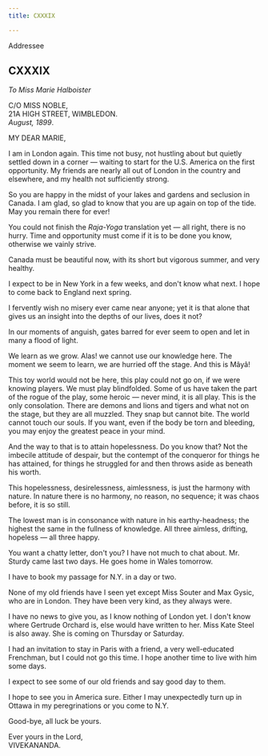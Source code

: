 ```yaml
---
title: CXXXIX

---
```





  

  
 Addressee

## CXXXIX

*To Miss Marie Halboister*

C/O MISS NOBLE,  
21A HIGH STREET, WIMBLEDON.  
*August, 1899*.

MY DEAR MARIE,

I am in London again. This time not busy, not hustling about but quietly
settled down in a corner — waiting to start for the U.S. America on the
first opportunity. My friends are nearly all out of London in the
country and elsewhere, and my health not sufficiently strong.

So you are happy in the midst of your lakes and gardens and seclusion in
Canada. I am glad, so glad to know that you are up again on top of the
tide. May you remain there for ever!

You could not finish the *Raja-Yoga* translation yet — all right, there
is no hurry. Time and opportunity must come if it is to be done you
know, otherwise we vainly strive.

Canada must be beautiful now, with its short but vigorous summer, and
very healthy.

I expect to be in New York in a few weeks, and don't know what next. I
hope to come back to England next spring.

I fervently wish no misery ever came near anyone; yet it is that alone
that gives us an insight into the depths of our lives, does it not?

In our moments of anguish, gates barred for ever seem to open and let in
many a flood of light.

We learn as we grow. Alas! we cannot use our knowledge here. The moment
we seem to learn, we are hurried off the stage. And this is Mâyâ!

This toy world would not be here, this play could not go on, if we were
knowing players. We must play blindfolded. Some of us have taken the
part of the rogue of the play, some heroic — never mind, it is all play.
This is the only consolation. There are demons and lions and tigers and
what not on the stage, but they are all muzzled. They snap but cannot
bite. The world cannot touch our souls. If you want, even if the body be
torn and bleeding, you may enjoy the greatest peace in your mind.

And the way to that is to attain hopelessness. Do you know that? Not the
imbecile attitude of despair, but the contempt of the conqueror for
things he has attained, for things he struggled for and then throws
aside as beneath his worth.

This hopelessness, desirelessness, aimlessness, is just the harmony with
nature. In nature there is no harmony, no reason, no sequence; it was
chaos before, it is so still.

The lowest man is in consonance with nature in his earthy-headness; the
highest the same in the fullness of knowledge. All three aimless,
drifting, hopeless — all three happy.

You want a chatty letter, don't you? I have not much to chat about. Mr.
Sturdy came last two days. He goes home in Wales tomorrow.

I have to book my passage for N.Y. in a day or two.

None of my old friends have I seen yet except Miss Souter and Max Gysic,
who are in London. They have been very kind, as they always were.

I have no news to give you, as I know nothing of London yet. I don't
know where Gertrude Orchard is, else would have written to her. Miss
Kate Steel is also away. She is coming on Thursday or Saturday.

I had an invitation to stay in Paris with a friend, a very well-educated
Frenchman, but I could not go this time. I hope another time to live
with him some days.

I expect to see some of our old friends and say good day to them.

I hope to see you in America sure. Either I may unexpectedly turn up in
Ottawa in my peregrinations or you come to N.Y.

Good-bye, all luck be yours.

Ever yours in the Lord,  
VIVEKANANDA.


